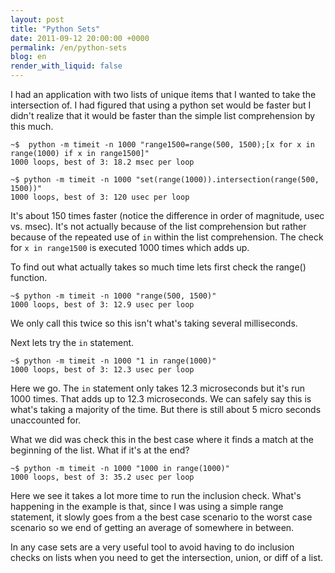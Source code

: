 ```yaml
---
layout: post
title: "Python Sets"
date: 2011-09-12 20:00:00 +0000
permalink: /en/python-sets
blog: en
render_with_liquid: false
---
```


I had an application with two lists of unique items that I wanted to
take the intersection of. I had figured that using a python set would be
faster but I didn't realize that it would be faster than the simple list
comprehension by this much.

```text
~$  python -m timeit -n 1000 "range1500=range(500, 1500);[x for x in range(1000) if x in range1500]"
1000 loops, best of 3: 18.2 msec per loop

~$ python -m timeit -n 1000 "set(range(1000)).intersection(range(500, 1500))"
1000 loops, best of 3: 120 usec per loop
```

It's about 150 times faster (notice the difference in order of
magnitude, usec vs. msec). It's not actually because of the list
comprehension but rather because of the repeated use of `in` within the
list comprehension. The check for `x in range1500` is executed 1000
times which adds up.

To find out what actually takes so much time lets first check the
range() function.

```text
~$ python -m timeit -n 1000 "range(500, 1500)"
1000 loops, best of 3: 12.9 usec per loop
```

We only call this twice so this isn't what's taking several
milliseconds.

Next lets try the `in` statement.

```text
~$ python -m timeit -n 1000 "1 in range(1000)"
1000 loops, best of 3: 12.3 usec per loop
```

Here we go. The `in` statement only takes 12.3 microseconds but it's run
1000 times. That adds up to 12.3 microseconds. We can safely say this is
what's taking a majority of the time. But there is still about 5 micro
seconds unaccounted for.

What we did was check this in the best case where it finds a match at
the beginning of the list. What if it's at the end?

```text
~$ python -m timeit -n 1000 "1000 in range(1000)"
1000 loops, best of 3: 35.2 usec per loop
```

Here we see it takes a lot more time to run the inclusion check. What's
happening in the example is that, since I was using a simple range
statement, it slowly goes from a the best case scenario to the worst
case scenario so we end of getting an average of somewhere in between.

In any case sets are a very useful tool to avoid having to do inclusion
checks on lists when you need to get the intersection, union, or diff of
a list.
